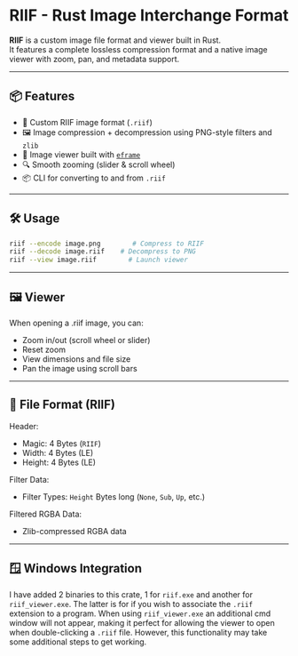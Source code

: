 # RIIF - Rust Image Interchange Format

**RIIF** is a custom image file format and viewer built in Rust.  
It features a complete lossless compression format and a native image viewer with zoom, pan, and metadata support.

---

## 📦 Features

- 🧪 Custom RIIF image format (`.riif`)
- 🖼️ Image compression + decompression using PNG-style filters and `zlib`
- 🧵 Image viewer built with [`eframe`](https://github.com/emilk/egui)
- 🔍 Smooth zooming (slider & scroll wheel)
- 📦 CLI for converting to and from `.riif`

---

## 🛠️ Usage

```bash
riif --encode image.png        # Compress to RIIF
riif --decode image.riif    # Decompress to PNG
riif --view image.riif        # Launch viewer
```

---

## 🖼️ Viewer
When opening a .riif image, you can:

- Zoom in/out (scroll wheel or slider)
- Reset zoom
- View dimensions and file size
- Pan the image using scroll bars

---

## 📁 File Format (RIIF)
Header: 
- Magic: 4 Bytes (`RIIF`)
- Width: 4 Bytes (LE)
- Height: 4 Bytes (LE)

Filter Data:
- Filter Types: `Height` Bytes long  (`None`, `Sub`, `Up`, etc.)

Filtered RGBA Data:
- Zlib-compressed RGBA data

---

## 🪟 Windows Integration
I have added 2 binaries to this crate, 1 for `riif.exe` and another for `riif_viewer.exe`. The latter is for if you wish to associate the `.riif` extension to a program. When using `riif_viewer.exe` an additional cmd window will not appear, making it perfect for allowing the viewer to open when double-clicking a `.riif` file. However, this functionality may take some additional steps to get working.
